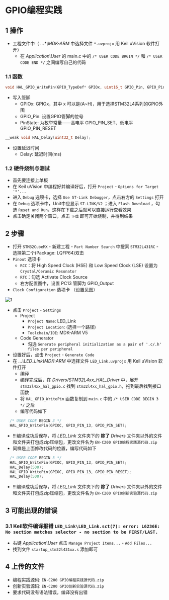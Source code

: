 # GPIO编程实践

## 1 操作

* 工程文件中（ _...\*\MDK-ARM_ 中选择文件 `*.uvprojx` 用 Keil uVision 软件打开）
  * 在 _Application\User_ 的 main.c 中的 `/* USER CODE BRGIN */` 和 `/* USER CODE END */` 之间编写自己的代码

### 1.1 函数

```c
void HAL_GPIO_WritePin(GPIO_TypeDef* GPIOx, uint16_t GPIO_Pin, GPIO_PinState PinState);
```

* 写入管脚
  * GPIOx: GPIOx，其中 x 可以是(A~H)，用于选择STM32L4系列的GPIO外围
  * GPIO_Pin: 设置GPIO管脚的位号
  * PinState: 为枚举常量——高电平 GPIO_PIN_SET、低电平 GPIO_PIN_RESET

```c
__weak void HAL_Delay(uint32_t Delay);
```

* 设置延迟时间
  * Delay: 延迟时间(ms)

### 1.2 硬件烧制与测试

* 首先要连接上单板
* 在 Keil uVision 中编程好并编译好后，打开 `Project` - `Options for Target '*'...`
* 进入 `Debug` 选项卡，选择 `Use ST-Link Debugger`，点击右方的 `Settings` 打开
* 在 `Debug` 选项卡中，Unit中应显示 `ST-LINK/V2` ；进入 `Flash Download` ，勾选 `Reset and Run`，这样在下载之后就可以直接运行查看效果
* 点击确定关闭两个窗口，点击 `下载` 即可开始烧制，并得到结果

## 2 步骤

* 打开 `STM32CubeMX` - 新建工程 - `Part Number Search` 中搜索 `STM32L431RC` - 选择第二个(Package: LQFP64)双击
* `Pinout` 选项卡
  * `RCC`：将 High Speed Clock (HSE) 和 Low Speed Clock (LSE) 设置为 `Crystal/Ceramic Resonator`
  * `RTC`：勾选 Activate Clock Source
  * 右方配置图中，设置 PC13 管脚为 GPIO_Output
* `Clock Configuration` 选项卡 （设置见图）

![1](https://images2.imgbox.com/32/6e/ZmtxQs7H_o.png?download=true)

* 点击 `Project` - `Settings`
  * Project
    * `Project Name`: LED_Link
    * `Project Location`: (选择一个路径)
    * `Toolchain/IDE`: MDK-ARM V5
  * Code Generator
    * 勾选 `Generate peripheral initialization as a pair of '.c/.h' files per peripheral`
* 设置好后，点击 `Project` - `Generate Code`
* 在 _...\LED\_Link\MDK-ARM_ 中选择文件 `LED_Link.uvprojx` 用 Keil uVision 软件打开
  * 编译
  * 编译完成后，在 _Drivers/STM32L4xx\_HAL\_Driver_ 中，展开 `stm32l4xx_hal_gpio.c` 找到 `stm32l4xx_hal_gpio.h`，拖到最后找到接口函数
  * 将 `HAL_GPIO_WritePin` 函数复制到 `main.c` 中的 `/* USER CODE BEGIN 3 */` 之后
  * 编写代码如下

```c
  /* USER CODE BEGIN 3 */
  HAL_GPIO_WritePin(GPIOC, GPIO_PIN_13, GPIO_PIN_SET);
```

* !!!编译成功后保存，将 _LED\_Link_ 文件夹下的 __除了__ _Drivers_ 文件夹以外的文件和文件夹打包成zip压缩包，更改文件名为 `EN-C200 GPIO编程实践源代码.zip`
* 同样是上面修改代码的位置，编写代码如下

```c
  /* USER CODE BEGIN 3 */
  HAL_GPIO_WritePin(GPIOC, GPIO_PIN_13, GPIO_PIN_SET);
  HAL_Delay(500);
  HAL_GPIO_WritePin(GPIOC, GPIO_PIN_13, GPIO_PIN_RESET);
  HAL_Delay(500);
```

* !!!编译成功后保存，将 _LED\_Link_ 文件夹下的 __除了__ _Drivers_ 文件夹以外的文件和文件夹打包成zip压缩包，更改文件名为 `EN-C200 GPIO创新实验源代码.zip`

## 3 可能出现的错误

### 3.1  Keil软件编译报错 `LED_Link\LED_Link.sct(7): error: L6236E: No section matches selector - no section to be FIRST/LAST.`

* 右键 _Application\User_ 点击 `Manage Project Items...` - `Add Files...`
* 找到文件 `startup_stm32l431xx.s` 添加即可

## 4 上传的文件

* 编程实践源码: `EN-C200 GPIO编程实践源代码.zip`
* 创新实验源码: `EN-C200 GPIO创新实验源代码.zip`
* 要求代码没有语法错误，编译没有出错
